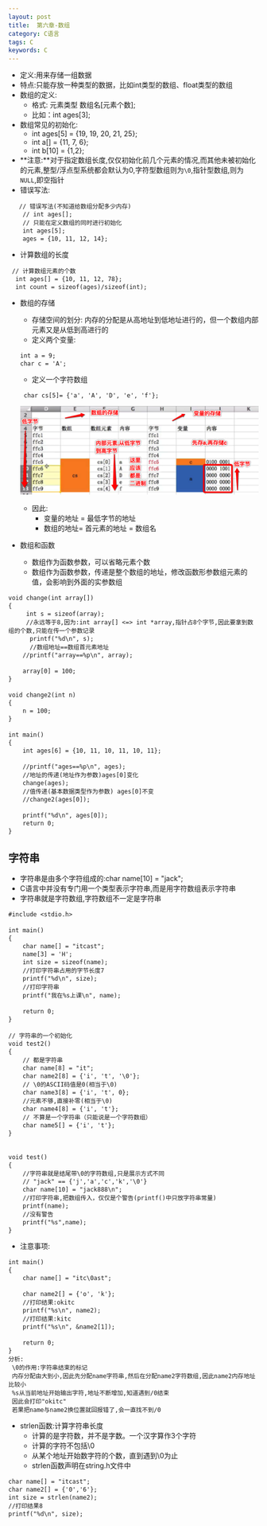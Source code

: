 ```yaml
---
layout: post
title:  第六章-数组
category: C语言
tags: C
keywords: C
---
```


* 定义:用来存储一组数据
* 特点:只能存放一种类型的数据，比如int类型的数组、float类型的数组
* 数组的定义:
	* 格式: 元素类型 数组名[元素个数];
	* 比如：int ages[3];
* 数组常见的初始化:
  * int ages[5] = {19, 19, 20, 21, 25};
  * int a[] = {11, 7, 6};
  * int b[10] = {1,2};
* **注意:**对于指定数组长度,仅仅初始化前几个元素的情况,而其他未被初始化的元素,整型/浮点型系统都会默认为0,字符型数组则为`\0`,指针型数组,则为`NULL`,即空指针
* 错误写法:

```
   // 错误写法(不知道给数组分配多少内存)
    // int ages[];
    // 只能在定义数组的同时进行初始化
    int ages[5];
    ages = {10, 11, 12, 14};
```

* 计算数组的长度

```
 // 计算数组元素的个数
  int ages[] = {10, 11, 12, 78};
  int count = sizeof(ages)/sizeof(int);
```

* 数组的存储
	* 存储空间的划分: 内存的分配是从高地址到低地址进行的，但一个数组内部元素又是从低到高进行的
	* 定义两个变量:
	
	```
	int a = 9;
    char c = 'A';
	```
	
	* 定义一个字符数组
	
	```
	 char cs[5]= {'a', 'A', 'D', 'e', 'f'};
	```
	
	![存储图片](https://raw.githubusercontent.com/zhoghua123/imgsBed/master/Snip20171103_6.png)
	
	* 因此:
		* 变量的地址 = 最低字节的地址 
		* 数组的地址= 首元素的地址 = 数组名
* 数组和函数
	* 数组作为函数参数，可以省略元素个数
	* 数组作为函数参数，传递是整个数组的地址，修改函数形参数组元素的值，会影响到外面的实参数组
	
```
void change(int array[])
{
     int s = sizeof(array);
     //永远等于8,因为:int array[] <=> int *array,指针占8个字节,因此要拿到数组的个数,只能在传一个参数记录
      printf("%d\n", s);
      //数组地址==数组首元素地址
    //printf("array==%p\n", array);
    
    array[0] = 100;
}

void change2(int n)
{
    n = 100;
}

int main()
{
    int ages[6] = {10, 11, 10, 11, 10, 11};
    
    //printf("ages==%p\n", ages);
    //地址的传递(地址作为参数)ages[0]变化
    change(ages);
    //值传递(基本数据类型作为参数) ages[0]不变
    //change2(ages[0]);
    
    printf("%d\n", ages[0]);
    return 0;
}
```
## 字符串
* 字符串是由多个字符组成的:char name[10] = "jack";
* C语言中并没有专门用一个类型表示字符串,而是用字符数组表示字符串
* 字符串就是字符数组,字符数组不一定是字符串

```
#include <stdio.h>

int main()
{
    char name[] = "itcast";
    name[3] = 'H';
    int size = sizeof(name);
    //打印字符串占用的字节长度7
    printf("%d\n", size);
    //打印字符串
    printf("我在%s上课\n", name);
    
    return 0;
}

// 字符串的一个初始化
void test2()
{
    // 都是字符串
    char name[8] = "it";
    char name2[8] = {'i', 't', '\0'};
    // \0的ASCII码值是0(相当于\0)
    char name3[8] = {'i', 't', 0};
    //元素不够,直接补零(相当于\0)
    char name4[8] = {'i', 't'};
    // 不算是一个字符串（只能说是一个字符数组）
    char name5[] = {'i', 't'};
}


void test()
{
    //字符串就是结尾带\0的字符数组,只是展示方式不同
    // "jack" == {'j','a','c','k','\0'}
    char name[10] = "jack888\n";
    //打印字符串,把数组传入，仅仅是个警告(printf()中只放字符串常量)
    printf(name);
    //没有警告
    printf("%s",name);
}

```

* 注意事项:

```
int main()
{
    char name[] = "itc\0ast";
    
    char name2[] = {'o', 'k'};
    //打印结果:okitc
    printf("%s\n", name2);
    //打印结果:kitc
    printf("%s\n", &name2[1]);
    
    return 0;
}
分析:
 \0的作用:字符串结束的标记
 内存分配由大到小,因此先分配name字符串,然后在分配name2字符数组,因此name2内存地址比较小
 %s从当前地址开始输出字符,地址不断增加,知道遇到/0结束
 因此会打印"okitc"
 若果把name与name2换位置就回报错了,会一直找不到/0
```

* strlen函数:计算字符串长度
	* 计算的是字符数，并不是字数。一个汉字算作3个字符
	* 计算的字符不包括\0
	* 从某个地址开始数字符的个数，直到遇到\0为止
	* strlen函数声明在string.h文件中

```
char name[] = "itcast";
char name2[] = {'0','6'};
int size = strlen(name2);
//打印结果8
printf("%d\n", size);
```
